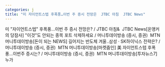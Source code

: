 ```yaml
---
categories: j
title: "미 자이언트스텝 후폭풍…이번 주 증시 전망은  JTBC 아침  JTBC News"
---
```

미 "자이언트스텝" 후폭풍…이번 주 증시 전망은? / JTBC 아침&&nbsp;&nbsp;JTBC News[온앵커의 당잠사] "이것"도 안되는 종목 포트 삭제하세요 / 머니투데이방송 (증시, 증권)&nbsp;&nbsp;MTN 머니투데이방송[돈이 되는 NEWS] 길어지는 반도체 겨울..삼성 · SK하이닉스 전략은? / 머니투데이방송 (증시, 증권)&nbsp;&nbsp;MTN 머니투데이방송[마켓줌인] 美 자이언트스텝 후폭풍...이번주 증시는? / 머니투데이방송 (증시, 증권)&nbsp;&nbsp;MTN 머니투데이방송[투자뉴스7] 누가 